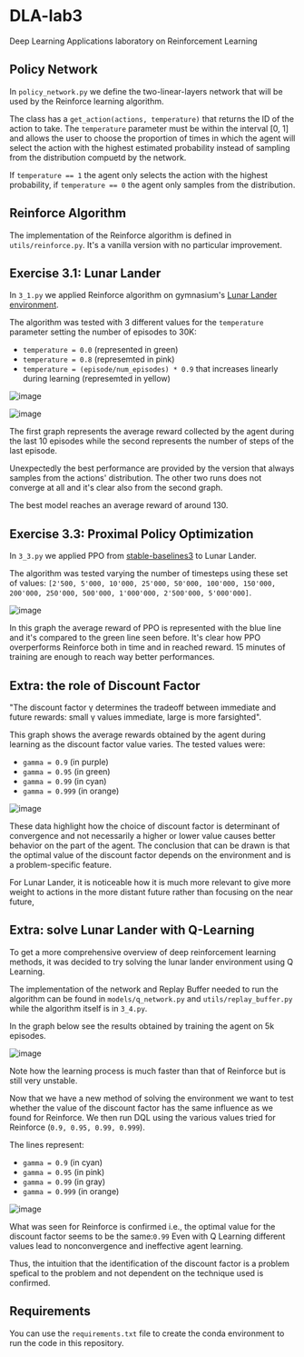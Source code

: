 # DLA-lab3
Deep Learning Applications laboratory on Reinforcement Learning


## Policy Network
In `policy_network.py` we define the two-linear-layers network that will be used by the Reinforce learning algorithm.

The class has a `get_action(actions, temperature)` that returns the ID of the action to take. The `temperature` parameter must be within the interval [0, 1] and allows the user to choose the proportion of times in which the agent will select the action with the highest estimated probability instead of sampling from the distribution compuetd by the network.

If `temperature == 1` the agent only selects the action with the highest probability, if `temperature == 0` the agent only samples from the distribution.


## Reinforce Algorithm

The implementation of the Reinforce algorithm is defined in `utils/reinforce.py`. It's a vanilla version with no particular improvement.


## Exercise 3.1: Lunar Lander
In `3_1.py` we applied Reinforce algorithm on gymnasium's [Lunar Lander environment](https://gymnasium.farama.org/environments/box2d/lunar_lander/).

The algorithm was tested with 3 different values for the `temperature` parameter setting the number of episodes to 30K:
- `temperature = 0.0` (represented in green)
- `temperature = 0.8` (represemted in pink)
- `temperature = (episode/num_episodes) * 0.9` that increases linearly during learning (represemted in yellow)

![image](https://github.com/simogiovannini/DLA-lab3/assets/53260220/423810aa-9660-4495-ba7f-91b1743d71e3)

![image](https://github.com/simogiovannini/DLA-lab3/assets/53260220/078c4a7a-7cc1-4ea7-b4be-5d471b751d5e)

The first graph represents the average reward collected by the agent during the last 10 episodes while the second represents the number of steps of the last episode.

Unexpectedly the best performance are provided by the version that always samples from the actions' distribution. The other two runs does not converge at all and it's clear also from the second graph.

The best model reaches an average reward of around 130.


## Exercise 3.3: Proximal Policy Optimization
In `3_3.py` we applied PPO from [stable-baselines3](https://stable-baselines3.readthedocs.io/en/master/index.html) to Lunar Lander.

The algorithm was tested varying the number of timesteps using these set of values: `[2'500, 5'000, 10'000, 25'000, 50'000, 100'000, 150'000, 200'000, 250'000, 500'000, 1'000'000, 2'500'000, 5'000'000]`.

![image](https://github.com/simogiovannini/DLA-lab3/assets/53260220/76594ca9-2940-43cb-841e-3e74d0031de7)

In this graph the average reward of PPO is represented with the blue line and it's compared to the green line seen before. It's clear how PPO overperforms Reinforce both in time and in reached reward.
15 minutes of training are enough to reach way better performances.


## Extra: the role of Discount Factor

"The discount factor γ determines the tradeoff between immediate and future rewards: small γ values immediate, large is more farsighted".

This graph shows the average rewards obtained by the agent during learning as the discount factor value varies.
The tested values were:
- `gamma = 0.9` (in purple)
- `gamma = 0.95` (in green)
- `gamma = 0.99` (in cyan)
- `gamma = 0.999` (in orange)

![image](https://github.com/simogiovannini/DLA-lab3/assets/53260220/eabe99f7-101e-4d71-ba70-cf38c7d59a5e)

These data highlight how the choice of discount factor is determinant of convergence and not necessarily a higher or lower value causes better behavior on the part of the agent. The conclusion that can be drawn is that the optimal value of the discount factor depends on the environment and is a problem-specific feature.

For Lunar Lander, it is noticeable how it is much more relevant to give more weight to actions in the more distant future rather than focusing on the near future,

## Extra: solve Lunar Lander with Q-Learning
To get a more comprehensive overview of deep reinforcement learning methods, it was decided to try solving the lunar lander environment using Q Learning.

The implementation of the network and Replay Buffer needed to run the algorithm can be found in `models/q_network.py` and `utils/replay_buffer.py` while the algorithm itself is in `3_4.py`.

In the graph below see the results obtained by training the agent on 5k episodes.

![image](https://github.com/simogiovannini/DLA-lab3/assets/53260220/ca5b0a23-831f-493e-bff3-4912935a30ec)

Note how the learning process is much faster than that of Reinforce but is still very unstable.

Now that we have a new method of solving the environment we want to test whether the value of the discount factor has the same influence as we found for Reinforce. We then run DQL using the various values tried for Reinforce (`0.9, 0.95, 0.99, 0.999`).

The lines represent:
- `gamma = 0.9` (in cyan)
- `gamma = 0.95` (in pink)
- `gamma = 0.99` (in gray)
- `gamma = 0.999` (in orange)

![image](https://github.com/simogiovannini/DLA-lab3/assets/53260220/ae16ace1-72c3-4260-afd7-01c38bda2344)

What was seen for Reinforce is confirmed i.e., the optimal value for the discount factor seems to be the same:`0.99`
Even with Q Learning different values lead to nonconvergence and ineffective agent learning.

Thus, the intuition that the identification of the discount factor is a problem spefical to the problem and not dependent on the technique used is confirmed.


## Requirements
You can use the `requirements.txt` file to create the conda environment to run the code in this repository.
